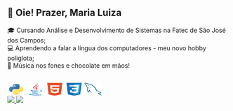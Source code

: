 ## 🌼 Oie! Prazer, Maria Luiza

🎓 Cursando Análise e Desenvolvimento de Sistemas na Fatec de São José dos Campos;
</br>
💻 Aprendendo a falar a língua dos computadores - meu novo hobby poliglota;
</br>
💙 Música nos fones e chocolate em mãos!

<div style="display: inline_block"><br>
  <img align="center" alt="Maria-python" height="30" width="40" src="https://raw.githubusercontent.com/devicons/devicon/master/icons/python/python-original.svg">
  <img align="center" alt="Maria-java" height="30" width="40" src="https://raw.githubusercontent.com/devicons/devicon/master/icons/java/java-original.svg">
  <img align="center" alt="Maria-HTML" height="30" width="40" src="https://raw.githubusercontent.com/devicons/devicon/master/icons/html5/html5-plain.svg">
  <img align="center" alt="Maria-CSS" height="30" width="40" src="https://raw.githubusercontent.com/devicons/devicon/master/icons/css3/css3-original.svg">
  <img align="center" alt="Maria-MySQL" height="30" width="40" src="https://raw.githubusercontent.com/devicons/devicon/master/icons/mysql/mysql-original.svg">
</div>

<div align="left">
  <a href="https://github.com/mluizaguedes">
  <img loading="lazy" height="180em" src="https://github-readme-stats.vercel.app/api/top-langs/?username=mluizaguedes&layout=compact&langs_count=7&theme=shadow_blue&show_icons=true"/>
  <img src="https://storage.googleapis.com/sticker-prod/Mq2Ag8LBK4pIeAZecN4f/6.png" width="20%"/></div>

